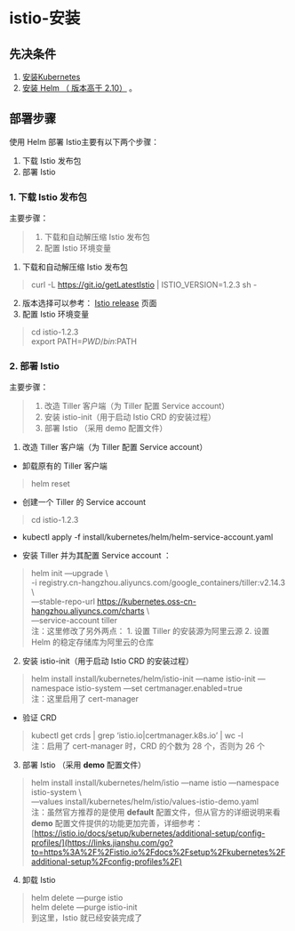 # istio-安装
## 先决条件
1.  [安装Kubernetes](https://links.jianshu.com/go?to=https%3A%2F%2Fkubernetes.io%2Fdocs%2Fsetup%2Fproduction-environment%2Ftools%2Fkubeadm%2Fcreate-cluster-kubeadm%2F) 
2.  [安装 Helm （ 版本高于 2.10）](https://links.jianshu.com/go?to=https%3A%2F%2Fdocs.helm.sh%2Fusing_helm) 。

## 部署步骤
使用 Helm 部署 Istio主要有以下两个步骤：
1. 下载 Istio 发布包
2. 部署 Istio

### 1. 下载 Istio 发布包
主要步骤：
> 1. 下载和自动解压缩 Istio 发布包  
> 2. 配置 Istio 环境变量  
1. 下载和自动解压缩 Istio 发布包
> curl -L https://git.io/getLatestIstio | ISTIO_VERSION=1.2.3 sh -  
2. 版本选择可以参考：  [Istio release](https://links.jianshu.com/go?to=https%3A%2F%2Fgithub.com%2Fistio%2Fistio%2Freleases)  页面
3. 配置 Istio 环境变量
> cd istio-1.2.3  
> export PATH=$PWD/bin:$PATH  

### 2. 部署 Istio
主要步骤：
> 1. 改造 Tiller 客户端（为 Tiller 配置 Service account）  
> 2. 安装 istio-init（用于启动 Istio CRD 的安装过程）  
> 3. 部署 Istio （采用 demo 配置文件）  
1. 改造 Tiller 客户端（为 Tiller 配置 Service account）
* 卸载原有的 Tiller 客户端
> helm reset  
* 创建一个 Tiller 的 Service account
> cd istio-1.2.3  
* kubectl apply -f install/kubernetes/helm/helm-service-account.yaml

* 安装 Tiller 并为其配置 Service account ：
> helm init —upgrade \  
> -i registry.cn-hangzhou.aliyuncs.com/google_containers/tiller:v2.14.3 \  
> —stable-repo-url https://kubernetes.oss-cn-hangzhou.aliyuncs.com/charts \  
> —service-account tiller  
注：这里修改了另外两点：
	1. 设置 Tiller 的安装源为阿里云源
	2. 设置 Helm 的稳定存储库为阿里云的仓库

2. 安装 istio-init（用于启动 Istio CRD 的安装过程） 
> helm install install/kubernetes/helm/istio-init —name istio-init —namespace istio-system —set certmanager.enabled=true  
注：这里启用了 cert-manager
* 验证 CRD  
> kubectl get crds | grep ‘istio.io\|certmanager.k8s.io’ | wc -l  
注：启用了 cert-manager 时，CRD 的个数为 28 个，否则为 26 个

3. 部署 Istio （采用 **demo** 配置文件）
> helm install install/kubernetes/helm/istio —name istio —namespace istio-system \  
> —values install/kubernetes/helm/istio/values-istio-demo.yaml  
注：虽然官方推荐的是使用 **default** 配置文件，但从官方的详细说明来看 **demo** 配置文件提供的功能更加完善，详细参考： [https://istio.io/docs/setup/kubernetes/additional-setup/config-profiles/](https://links.jianshu.com/go?to=https%3A%2F%2Fistio.io%2Fdocs%2Fsetup%2Fkubernetes%2Fadditional-setup%2Fconfig-profiles%2F) 

4. 卸载 Istio
> helm delete —purge istio  
> helm delete —purge istio-init  
到这里，Istio 就已经安装完成了
